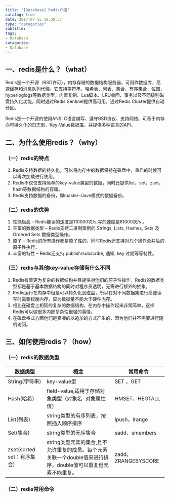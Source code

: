 ```yaml
---
title: "[Database] Redis介绍"
catalog: true
date: 2017-07-15 10:50:57
type: "categories"
subtitle:
tags:
- Database
catagories:
- Database
---
```


## 一、redis是什么？（what）

Redis是一个开源（BSD许可），内存存储的数据结构服务器，可用作数据库，高速缓存和消息队列代理。它支持字符串、哈希表、列表、集合、有序集合，位图，hyperloglogs等数据类型。内置复制、Lua脚本、LRU收回、事务以及不同级别磁盘持久化功能，同时通过Redis Sentinel提供高可用，通过Redis Cluster提供自动分区。

Redis是一个开源的使用ANSI C语言编写、遵守BSD协议、支持网络、可基于内存亦可持久化的日志型、Key-Value数据库，并提供多种语言的API。

## 二、为什么使用redis？（why）

### （一）redis的特点

1. Redis支持数据的持久化，可以将内存中的数据保持在磁盘中，重启的时候可以再次加载进行使用。
2. Redis不仅仅支持简单的key-value类型的数据，同时还提供list，set，zset，hash等数据结构的存储。
3. Redis支持数据的备份，即master-slave模式的数据备份。

### （二）redis的优势

1. 性能极高 – Redis能读的速度是110000次/s,写的速度是81000次/s 。
2. 丰富的数据类型 – Redis支持二进制案例的 Strings, Lists, Hashes, Sets 及 Ordered Sets 数据类型操作。
3. 原子 – Redis的所有操作都是原子性的，同时Redis还支持对几个操作全并后的原子性执行。
4. 丰富的特性 – Redis还支持 publish/subscribe, 通知, key 过期等等特性。

### （三）redis与其他key-value存储有什么不同

1. Redis有着更为复杂的数据结构并且提供对他们的原子性操作，Redis的数据类型都是基于基本数据结构的同时对程序员透明，无需进行额外的抽象。
2. Redis运行在内存中但是可以持久化到磁盘，所以在对不同数据集进行高速读写时需要权衡内存，应为数据量不能大于硬件内存。
3. 相比在磁盘上相同的复杂的数据结构，在内存中操作起来非常简单，这样Redis可以做很多内部复杂性很强的事情。
4. 在磁盘格式方面他们是紧凑的以追加的方式产生的，因为他们并不需要进行随机访问。

## 三、如何使用redis？（how）

### （一）redis的数据类型

| 数据类型                  | 概念                                       | 常用命令               |
| --------------------- | ---------------------------------------- | ------------------ |
| String(字符串)           | key-value型                               | SET ，GET           |
| Hash(哈希)              | field-value,适用于存储对象类型（对象名-对象属性值）         | HMSET，HEGTALL      |
| List(列表)              | string类型的有序列表，按照插入顺序排序                   | lpush，lrange       |
| Set(集合)               | string类型的无序集合                            | sadd，smembers      |
| zset(sorted set：有序集合) | string类型元素的集合,且不允许重复的成员。每个元素关联一个double值来进行排序，double值可以重复但元素不能重复。 | zadd，ZRANGEBYSCORE |

### （二）redis常用命令
